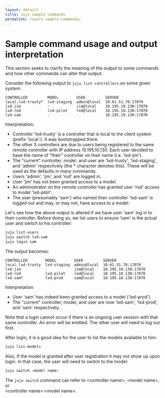 ```yaml
---
layout: default
title: Juju sample commands
permalink: /users-sample-commands/
---
```



# Sample command usage and output interpretation

This section seeks to clarify the meaning of the output to some commands and
how other commands can alter that output.

Consider the following output to `juju list-controllers` on some given system:

```no-highlight
CONTROLLER         MODEL        USER         SERVER
local.lxd-trusty*  lxd-staging  admin@local  10.61.51.78:17070
lxd-jim            -            jim@local    10.195.10.130:17070
lxd-rod            lxd-pilot    rod@local    10.195.10.130:17070
lxd-sam            -            -            10.195.10.130:17070
```

Interpretation:

- Controller 'lxd-trusty' is a controller that is local to the client
  system (prefix 'local.'). It was bootstrapped there.
- The other 3 controllers are due to users being registered to the same
  remote controller with IP address 10.195.10.130. Each user decided to
  base the name of "their" controller on their name (i.e. 'lxd-jim').
- The "current" controller, model, and user are 'lxd-trusty',
  'lxd-staging', and 'admin' respectively (the * character denotes this).
  These will be used as the defaults in many commands.
- Users 'admin', 'jim', and 'rod' are logged in.
- User 'jim' has not been granted access to a model.
- An administrator on the remote controller has granted user 'rod' access
  to model 'lxd-pilot'.
- The user (presumably 'sam') who named their controller 'lxd-sam' is
  logged out and may, or may not, have access to a model.

Let's see how the above output is altered if we have user 'sam' log in to their
controller. Before doing so, we list users to ensure 'sam' is the actual user
and switch to his controller:

```bash
juju list-users
juju switch lxd-sam
juju login sam
```

The output becomes:

```no-highlight
CONTROLLER        MODEL        USER         SERVER
local.lxd-trusty  lxd-staging  admin@local  10.61.51.78:17070
lxd-jim           -            jim@local    10.195.10.130:17070
lxd-rod           lxd-pilot    rod@local    10.195.10.130:17070
lxd-sam*          lxd-prod     sam@local    10.195.10.130:17070
```

Interpretation:

- User 'sam' has indeed been granted access to a model ('lxd-prod').
- The "current" controller, model, and user are now 'lxd-sam', 'lxd-prod',
  and 'sam' respectively.

Note that a login cannot occur if there is an ongoing user session with that
same controller. An error will be emitted. The other user will need to log out
first.

After login, it is a good idea for the user to list the models available to him:

```bash
juju list-models
```

Also, if the model is granted after user registration it may not show up upon
login. In that case, the user will need to switch to the model:

```bash
juju switch <model name>
```

The `juju switch` command can refer to &lt;controller name&gt;, &lt;model
name&gt;, or  
 &lt;controller name&gt;:&lt;model name&gt;.